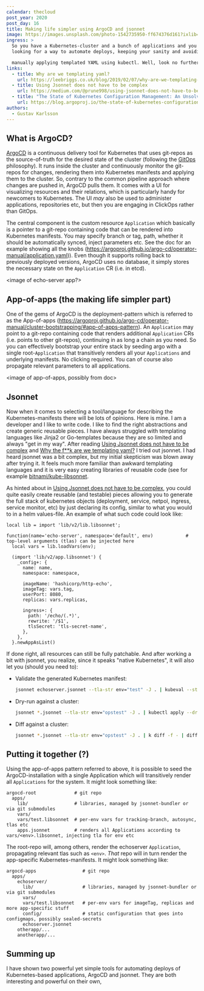 ```yaml
---
calendar: thecloud
post_year: 2020
post_day: 16
title: Making life simpler using ArgoCD and jsonnet
image: https://images.unsplash.com/photo-1542735950-ff674376d161?ixlib=rb-1.2.1&q=80&fm=jpg&crop=entropy&cs=tinysrgb&w=1600&h=900&fit=crop
ingress: >
  So you have a Kubernetes-cluster and a bunch of applications and you are
  looking for a way to automate deploys, keeping your sanity and avoiding

  manually applying templated YAML using kubectl. Well, look no further, I have an opinionated suggestion for you.
links:
  - title: Why are we templating yaml?
    url: https://leebriggs.co.uk/blog/2019/02/07/why-are-we-templating-yaml.html
  - title: Using Jsonnet does not have to be complex
    url: https://medium.com/@prune998/using-jsonnet-does-not-have-to-be-complex-54b1ad9b21db
  - title: "The State of Kubernetes Configuration Management: An Unsolved Problem"
    url: https://blog.argoproj.io/the-state-of-kubernetes-configuration-management-d8b06c1205
authors:
  - Gustav Karlsson
---
```

## What is ArgoCD?

[ArgoCD](https://argoproj.github.io/argo-cd/) is a continuous delivery tool for Kubernetes that uses git-repos as the source-of-truth for the desired state of
the cluster (following the [GitOps](https://www.weave.works/technologies/gitops/) philosophy). It runs inside the cluster and continuously monitor the git-repos for changes, rendering them into Kubernetes manifests and applying them to the cluster. So, contrary to the common pipeline approach where changes are pushed in, ArgoCD pulls them. It comes with a UI for visualizing resources and their relations, which is particularly handy for newcomers to Kubernetes. The UI _may_ also be used to administer applications, repositories etc, but then you are engaging in ClickOps rather than GitOps.



The central component is the custom resource `Application` which basically is a pointer to a git-repo containing code 
that can be rendered into Kubernetes manifests. You may specify branch or tag, path, whether it should be automatically synced, 
inject parameters etc. See the doc for an example showing all the knobs (https://argoproj.github.io/argo-cd/operator-manual/application.yaml)).
Even though it supports rolling back to previously deployed versions, ArgoCD uses no database, it simply stores the necessary state on the 
`Application` CR (i.e. in etcd).

<image of echo-server app?>

## App-of-apps (the making life simpler part)

One of the gems of ArgoCD is the deployment-pattern which is referred to as the App-of-apps (https://argoproj.github.io/argo-cd/operator-manual/cluster-bootstrapping/#app-of-apps-pattern).
An `Application` may point to a git-repo containing code that renders additional `Application` CRs (i.e. points to other git-repos), 
continuing in as long a chain as you need. So you can effectively bootstrap your entire stack by seeding argo with a single 
root-`Application` that transitively renders all your `Applications` and underlying manifests. No clicking required. You can of course also propagate
relevant parameters to all applications. 

<image of app-of-apps, possibly from doc>

## Jsonnet

Now when it comes to selecting a tool/language for describing the Kubernetes-manifests there will be lots of opinions. Here is mine. 
I am a developer and I like to write code. I like to find the right abstractions and create generic reusable pieces. I 
have always struggled with templating languages like Jinja2 or Go-templates because they are so limited and always "get in my way". 
After reading [Using Jsonnet does not have to be complex](https://medium.com/@prune998/using-jsonnet-does-not-have-to-be-complex-54b1ad9b21db) and [Why the f**k are we templating yaml?](https://leebriggs.co.uk/blog/2019/02/07/why-are-we-templating-yaml.html) I tried out 
jsonnet. I had heard jsonnet was a bit complex, but my initial skepticism was blown away after trying it. It feels much more familiar
than awkward templating languages and it is very easy creating libraries of reusable code (see for example [bitnami/kube-libsonnet](https://github.com/bitnami-labs/kube-libsonnet).
    

As hinted about in [Using Jsonnet does not have to be complex](https://medium.com/@prune998/using-jsonnet-does-not-have-to-be-complex-54b1ad9b21db),
 you could quite easily create reusable (and testable) pieces allowing you to generate the full stack of kubernetes objects 
 (deployment, service, netpol, ingress, service monitor, etc) by just declaring its config, similar to what you would to in a helm values-file. 
 An example of what such code could look like:

```jsonnet
local lib = import 'lib/v2/lib.libsonnet';

function(name='echo-server', namespace='default', env)            # top-level arguments (tlas) can be injected here
  local vars = lib.loadVars(env);

  (import 'lib/v2/app.libsonnet') {
    _config+: {
      name: name,
      namespace: namespace,

      imageName: 'hashicorp/http-echo',
      imageTag: vars.tag,
      userPort: 8080,
      replicas: vars.replicas,

      ingress+: {
        path: '/echo/(.*)',
        rewrite: '/$1',
        tlsSecret: 'tls-secret-name',
      },
    },
  }.newAppAsList()
```

If done right, all resources can still be fully patchable. And after working a bit with jsonnet, you realize, since it speaks "native Kubernetes",
 it will also let you (should you need to):

* Validate the generated Kubernetes manifest:
    ```bash
    jsonnet echoserver.jsonnet --tla-str env="test" -J . | kubeval --strict --ignore-missing-schemas
    ```
* Dry-run against a cluster:
    ```bash
    jsonnet *.jsonnet --tla-str env="opstest" -J . | kubectl apply --dry-run=server -f -
    ```
* Diff against a cluster:
    ```bash
    jsonnet *.jsonnet --tla-str env="opstest" -J . | k diff -f - | diff-so-fancy
    ``` 

## Putting it together (?)

Using the app-of-apps pattern referred to above, it is possible to seed the ArgoCD-installation with a single Application
 which will transitively render all `Applications` for the system. It might look something like:   

```
argocd-root              # git repo  
  apps/         
    lib/                 # libraries, managed by jsonnet-bundler or via git submodules
    vars/                  
    vars/test.libsonnet  # per-env vars for tracking-branch, autosync, tlas etc 
    apps.jsonnet         # renders all Applications according to vars/<env>.libsonnet, injecting tla for env etc
```

The root-repo will, among others, render the echoserver `Application`, propagating relevant tlas such as `<env>`. _That_ repo
will in turn render the app-specific Kubernetes-manifests. It might look something like:

```
argocd-apps                 # git repo
  apps/
    echoserver/
      lib/                  # libraries, managed by jsonnet-bundler or via git submodules
      vars/
      vars/test.libsonnet   # per-env vars for imageTag, replicas and more app-specific stuff  
      config/               # static configuration that goes into configmaps, possibly sealed-secrets
      echoserver.jsonnet
    otherapp/...
    anotherapp/...
```
 

 
## Summing up

I have shown two powerful yet simple tools for automating deploys of Kubernetes-based applications, ArgoCD and jsonnet. They 
are both interesting and powerful on their own, 




